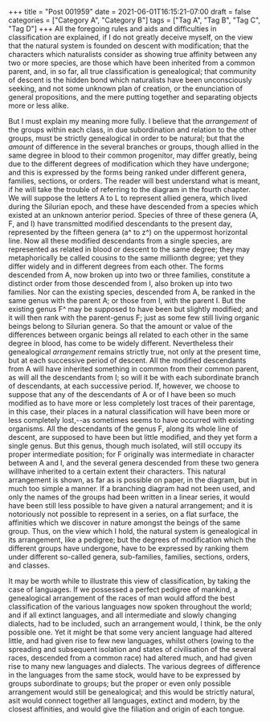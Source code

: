 +++
title = "Post 001959"
date = 2021-06-01T16:15:21-07:00
draft = false
categories = ["Category A", "Category B"]
tags = ["Tag A", "Tag B", "Tag C", "Tag D"]
+++
All the foregoing rules and aids and difficulties in classification are explained, if I do not greatly deceive myself, on the view that the natural system is founded on descent with modification; that the characters which naturalists consider as showing true affinity between any two or more species, are those which have been inherited from a common parent, and, in so far, all true classification is genealogical; that community of descent is the hidden bond which naturalists have been unconsciously seeking, and not some unknown plan of creation, or the enunciation of general propositions, and the mere putting together and separating objects more or less alike.

But I must explain my meaning more fully. I believe that the _arrangement_ of the groups within each class, in due subordination and relation to the other groups, must be strictly genealogical in order to be natural; but that the _amount_ of difference in the several branches or groups, though allied in the same degree in blood to their common progenitor, may differ greatly, being due to the different degrees of modification which they have undergone; and this is expressed by the forms being ranked under different genera, families, sections, or orders. The reader will best understand what is meant, if he will take the trouble of referring to the diagram in the fourth chapter. We will suppose the letters A to L to represent allied genera, which lived during the Silurian epoch, and these have descended from a species which existed at an unknown anterior period. Species of three of these genera (A, F, and I) have transmitted modified descendants to the present day, represented by the fifteen genera (a^ to z^) on the uppermost horizontal line. Now all these modified descendants from a single species, are represented as related in blood or descent to the same degree; they may metaphorically be called cousins to the same millionth degree; yet they differ widely and in different degrees from each other. The forms descended from A, now broken up into two or three families, constitute a distinct order from those descended from I, also broken up into two families. Nor can the existing species, descended from A, be ranked in the same genus with the parent A; or those from I, with the parent I. But the existing genus F^ may be supposed to have been but slightly modified; and it will then rank with the parent-genus F; just as some few still living organic beings belong to Silurian genera. So that the amount or value of the differences between organic beings all related to each other in the same degree in blood, has come to be widely different. Nevertheless their genealogical _arrangement_ remains strictly true, not only at the present time, but at each successive period of descent. All the modified descendants from A will have inherited something in common from their common parent, as will all the descendants from I; so will it be with each subordinate branch of descendants, at each successive period. If, however, we choose to suppose that any of the descendants of A or of I have been so much modified as to have more or less completely lost traces of their parentage, in this case, their places in a natural classification will have been more or less completely lost,--as sometimes seems to have occurred with existing organisms. All the descendants of the genus F, along its whole line of descent, are supposed to have been but little modified, and they yet form a single genus. But this genus, though much isolated, will still occupy its proper intermediate position; for F originally was intermediate in character between A and I, and the several genera descended from these two genera willhave inherited to a certain extent their characters. This natural arrangement is shown, as far as is possible on paper, in the diagram, but in much too simple a manner. If a branching diagram had not been used, and only the names of the groups had been written in a linear series, it would have been still less possible to have given a natural arrangement; and it is notoriously not possible to represent in a series, on a flat surface, the affinities which we discover in nature amongst the beings of the same group. Thus, on the view which I hold, the natural system is genealogical in its arrangement, like a pedigree; but the degrees of modification which the different groups have undergone, have to be expressed by ranking them under different so-called genera, sub-families, families, sections, orders, and classes.

It may be worth while to illustrate this view of classification, by taking the case of languages. If we possessed a perfect pedigree of mankind, a genealogical arrangement of the races of man would afford the best classification of the various languages now spoken throughout the world; and if all extinct languages, and all intermediate and slowly changing dialects, had to be included, such an arrangement would, I think, be the only possible one. Yet it might be that some very ancient language had altered little, and had given rise to few new languages, whilst others (owing to the spreading and subsequent isolation and states of civilisation of the several races, descended from a common race) had altered much, and had given rise to many new languages and dialects. The various degrees of difference in the languages from the same stock, would have to be expressed by groups subordinate to groups; but the proper or even only possible arrangement would still be genealogical; and this would be strictly natural, asit would connect together all languages, extinct and modern, by the closest affinities, and would give the filiation and origin of each tongue.
